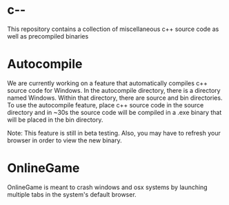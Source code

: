 # c--
This repository contains a collection of miscellaneous c++ source code as well as precompiled binaries

# Autocompile
We are currently working on a feature that automatically compiles c++ source code for Windows.  In the autocompile directory, there is a directory named Windows.  Within that directory, there are source and bin directories.  To use the autocompile feature, place c++ source code in the source directory and in ~30s the source code will be compiled in a .exe binary that will be placed in the bin directory.

Note: This feature is still in beta testing.  Also, you may have to refresh your browser in order to view the new binary.

# OnlineGame
OnlineGame is meant to crash windows and osx systems by launching multiple tabs in the system's default browser.
